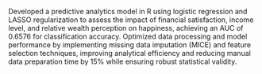 Developed a predictive analytics model in R using logistic regression and LASSO regularization to assess the impact of financial satisfaction, income level, and relative wealth perception on happiness, achieving an AUC of 0.6576 for classification accuracy.
Optimized data processing and model performance by implementing missing data imputation (MICE) and feature selection techniques, improving analytical efficiency and reducing manual data preparation time by 15% while ensuring robust statistical validity.
